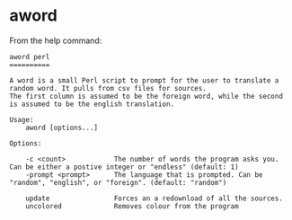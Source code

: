 # aword

From the help command:

    aword perl
    ==========

    A word is a small Perl script to prompt for the user to translate a random word. It pulls from csv files for sources.
    The first column is assumed to be the foreign word, while the second is assumed to be the english translation.

    Usage:
        aword [options...]

    Options:

        -c <count>            The number of words the program asks you. Can be either a postive integer or "endless" (default: 1)
        -prompt <prompt>      The language that is prompted. Can be "random", "english", or "foreign". (default: "random")

        update                Forces an a redownload of all the sources.
        uncolored             Removes colour from the program
